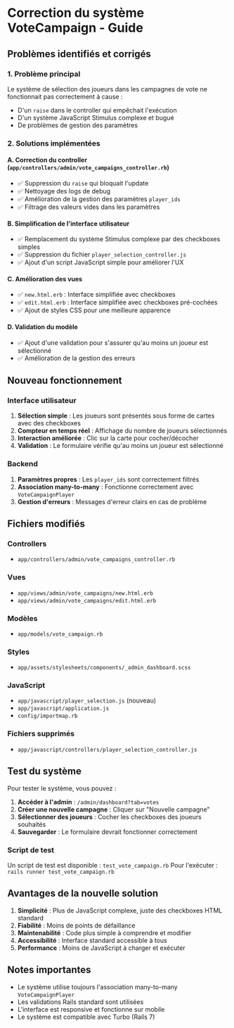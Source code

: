 # Correction du système VoteCampaign - Guide

## Problèmes identifiés et corrigés

### 1. Problème principal
Le système de sélection des joueurs dans les campagnes de vote ne fonctionnait pas correctement à cause :
- D'un `raise` dans le controller qui empêchait l'exécution
- D'un système JavaScript Stimulus complexe et bugué
- De problèmes de gestion des paramètres

### 2. Solutions implémentées

#### A. Correction du controller (`app/controllers/admin/vote_campaigns_controller.rb`)
- ✅ Suppression du `raise` qui bloquait l'update
- ✅ Nettoyage des logs de debug
- ✅ Amélioration de la gestion des paramètres `player_ids`
- ✅ Filtrage des valeurs vides dans les paramètres

#### B. Simplification de l'interface utilisateur
- ✅ Remplacement du système Stimulus complexe par des checkboxes simples
- ✅ Suppression du fichier `player_selection_controller.js`
- ✅ Ajout d'un script JavaScript simple pour améliorer l'UX

#### C. Amélioration des vues
- ✅ `new.html.erb` : Interface simplifiée avec checkboxes
- ✅ `edit.html.erb` : Interface simplifiée avec checkboxes pré-cochées
- ✅ Ajout de styles CSS pour une meilleure apparence

#### D. Validation du modèle
- ✅ Ajout d'une validation pour s'assurer qu'au moins un joueur est sélectionné
- ✅ Amélioration de la gestion des erreurs

## Nouveau fonctionnement

### Interface utilisateur
1. **Sélection simple** : Les joueurs sont présentés sous forme de cartes avec des checkboxes
2. **Compteur en temps réel** : Affichage du nombre de joueurs sélectionnés
3. **Interaction améliorée** : Clic sur la carte pour cocher/décocher
4. **Validation** : Le formulaire vérifie qu'au moins un joueur est sélectionné

### Backend
1. **Paramètres propres** : Les `player_ids` sont correctement filtrés
2. **Association many-to-many** : Fonctionne correctement avec `VoteCampaignPlayer`
3. **Gestion d'erreurs** : Messages d'erreur clairs en cas de problème

## Fichiers modifiés

### Controllers
- `app/controllers/admin/vote_campaigns_controller.rb`

### Vues
- `app/views/admin/vote_campaigns/new.html.erb`
- `app/views/admin/vote_campaigns/edit.html.erb`

### Modèles
- `app/models/vote_campaign.rb`

### Styles
- `app/assets/stylesheets/components/_admin_dashboard.scss`

### JavaScript
- `app/javascript/player_selection.js` (nouveau)
- `app/javascript/application.js`
- `config/importmap.rb`

### Fichiers supprimés
- `app/javascript/controllers/player_selection_controller.js`

## Test du système

Pour tester le système, vous pouvez :

1. **Accéder à l'admin** : `/admin/dashboard?tab=votes`
2. **Créer une nouvelle campagne** : Cliquer sur "Nouvelle campagne"
3. **Sélectionner des joueurs** : Cocher les checkboxes des joueurs souhaités
4. **Sauvegarder** : Le formulaire devrait fonctionner correctement

### Script de test
Un script de test est disponible : `test_vote_campaign.rb`
Pour l'exécuter : `rails runner test_vote_campaign.rb`

## Avantages de la nouvelle solution

1. **Simplicité** : Plus de JavaScript complexe, juste des checkboxes HTML standard
2. **Fiabilité** : Moins de points de défaillance
3. **Maintenabilité** : Code plus simple à comprendre et modifier
4. **Accessibilité** : Interface standard accessible à tous
5. **Performance** : Moins de JavaScript à charger et exécuter

## Notes importantes

- Le système utilise toujours l'association many-to-many `VoteCampaignPlayer`
- Les validations Rails standard sont utilisées
- L'interface est responsive et fonctionne sur mobile
- Le système est compatible avec Turbo (Rails 7)
